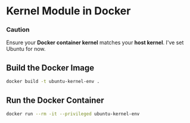 # Kernel Module in Docker

### Caution
Ensure your **Docker container kernel** matches your **host kernel**. I've set Ubuntu for now.

## Build the Docker Image

```bash
docker build -t ubuntu-kernel-env .
```

## Run the Docker Container

```bash
docker run --rm -it --privileged ubuntu-kernel-env
```

